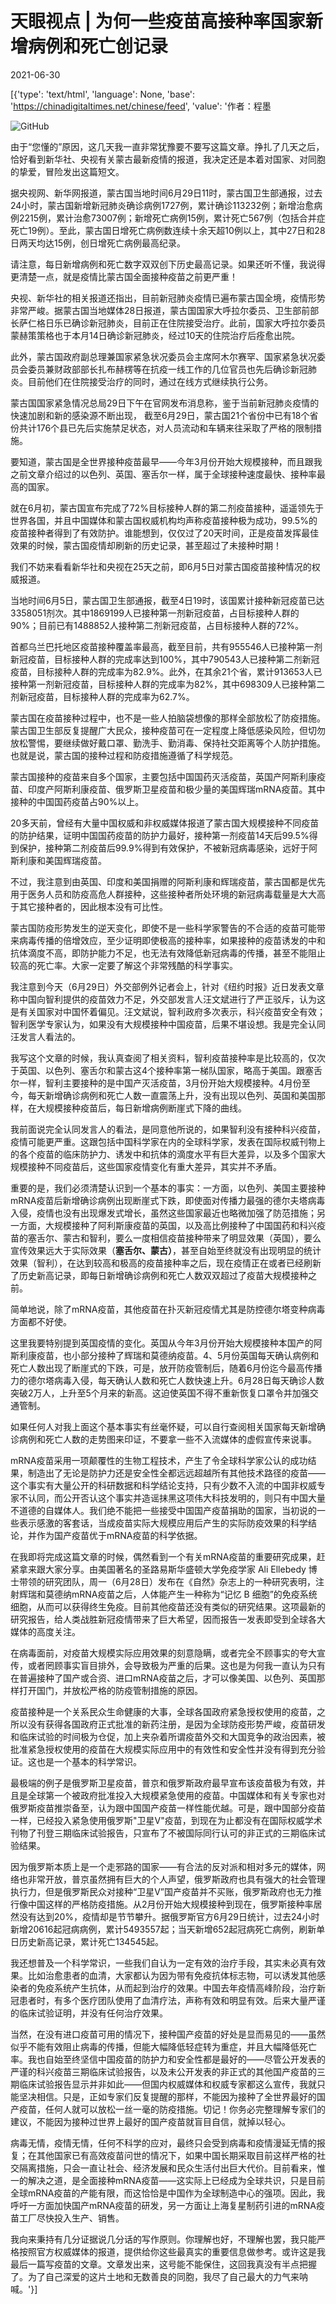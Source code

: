 # 天眼视点 | 为何一些疫苗高接种率国家新增病例和死亡创记录

2021-06-30

[{'type': 'text/html', 'language': None, 'base': 'https://chinadigitaltimes.net/chinese/feed', 'value': '作者：程墨

![GitHub](https://chinadigitaltimes.net/chinese/files/2021/06/post-667706-60dce83e8b697.)

由于“您懂的”原因，这几天我一直非常犹豫要不要写这篇文章。挣扎了几天之后，恰好看到新华社、央视有关蒙古最新疫情的报道，我决定还是本着对国家、对同胞的挚爱，冒险发出这篇短文。

据央视网、新华网报道，蒙古国当地时间6月29日11时，蒙古国卫生部通报，过去24小时，蒙古国新增新冠肺炎确诊病例1727例，累计确诊113232例；新增治愈病例2215例，累计治愈73007例；新增死亡病例15例，累计死亡567例（包括合并症死亡19例）。至此，蒙古国日增死亡病例数连续十余天超10例以上，其中27日和28日两天均达15例，创日增死亡病例最高纪录。

请注意，每日新增病例和死亡数字双双创下历史最高记录。如果还听不懂，我说得更清楚一点，就是疫情比蒙古国全面接种疫苗之前更严重！

央视、新华社的相关报道还指出，目前新冠肺炎疫情已遍布蒙古国全境，疫情形势非常严峻。据蒙古国当地媒体28日报道，蒙古国国家大呼拉尔委员、卫生部前部长萨仁格日乐已确诊新冠肺炎，目前正在住院接受治疗。此前，国家大呼拉尔委员蒙赫策策格也于本月14日确诊新冠肺炎，经过10天的住院治疗后痊愈出院。

此外，蒙古国政府副总理兼国家紧急状况委员会主席阿木尔赛罕、国家紧急状况委员会委员兼财政部部长扎布赫楞等在抗疫一线工作的几位官员也先后确诊新冠肺炎。目前他们在住院接受治疗的同时，通过在线方式继续执行公务。

蒙古国国家紧急情况总局29日下午在官网发布消息称，鉴于当前新冠肺炎疫情的快速加剧和新的感染源不断出现， 截至6月29日，蒙古国21个省份中已有18个省份共计176个县已先后实施禁足状态，对人员流动和车辆来往采取了严格的限制措施。

要知道，蒙古国是全世界接种疫苗最早——今年3月份开始大规模接种，而且跟我之前文章介绍过的以色列、英国、塞舌尔一样，属于全球接种速度最快、接种率最高的国家。

就在6月初，蒙古国宣布完成了72%目标接种人群的第二剂疫苗接种，遥遥领先于世界各国，并且中国媒体和蒙古国权威机构均声称疫苗接种极为成功，99.5%的疫苗接种者得到了有效防护。谁能想到，仅仅过了20天时间，正是疫苗发挥最佳效果的时候，蒙古国疫情却刷新的历史记录，甚至超过了未接种时期！

我们不妨来看看新华社和央视在25天之前，即6月5日对蒙古国疫苗接种情况的权威报道。

当地时间6月5日，蒙古国卫生部通报，截至4日19时，该国累计接种新冠疫苗已达3358051剂次。其中1869199人已接种第一剂新冠疫苗，占目标接种人群的90%；目前已有1488852人接种第二剂新冠疫苗，占目标接种人群的72%。

首都乌兰巴托地区疫苗接种覆盖率最高，截至目前，共有955546人已接种第一剂新冠疫苗，目标接种人群的完成率达到100%，其中790543人已接种第二剂新冠疫苗，目标接种人群的完成率为82.9%。此外，在其余21个省，累计913653人已接种第一剂新冠疫苗，目标接种人群的完成率为82%，其中698309人已接种第二剂新冠疫苗，目标接种人群的完成率为62.7%。

蒙古国在疫苗接种过程中，也不是一些人拍脑袋想像的那样全部放松了防疫措施。蒙古国卫生部反复提醒广大民众，接种疫苗可在一定程度上降低感染风险，但切勿放松警惕，要继续做好戴口罩、勤洗手、勤消毒、保持社交距离等个人防护措施。也就是说，蒙古国的接种过程和防疫措施遵循了科学规范。

蒙古国接种的疫苗来自多个国家，主要包括中国国药灭活疫苗，英国产阿斯利康疫苗、印度产阿斯利康疫苗、俄罗斯卫星疫苗和极少量的美国辉瑞mRNA疫苗。其中接种的中国国药疫苗占90%以上。

20多天前，曾经有大量中国权威和非权威媒体报道了蒙古国大规模接种不同疫苗的防护结果，证明中国国药疫苗的防护力最好，接种第一剂疫苗14天后99.5%得到保护，接种第二剂疫苗后99.9%得到有效保护，不被新冠病毒感染，远好于阿斯利康和美国辉瑞疫苗。

不过，我注意到由英国、印度和美国捐赠的阿斯利康和辉瑞疫苗，蒙古国都是优先用于医务人员和防疫高危人群接种，这些接种者所处环境的新冠病毒载量是大大高于其它接种者的，因此根本没有可比性。

蒙古国防疫形势发生的逆天变化，即使不是一些科学家警告的不合适的疫苗可能带来病毒传播的倍增效应，至少证明即使极高的接种率，如果接种的疫苗诱发的中和抗体滴度不高，即防护能力不足，也无法有效降低新冠病毒的传播，甚至不能阻止较高的死亡率。大家一定要了解这个非常残酷的科学事实。

我注意到今天（6月29日）外交部例外记者会上，针对《纽约时报》近日发表文章称中国向智利提供的疫苗效力不足，外交部发言人汪文斌进行了严正驳斥，认为这是有关国家对中国怀着偏见。汪文斌说，智利政府多次表示，科兴疫苗安全有效；智利医学专家认为，如果没有大规模接种中国疫苗，后果不堪设想。我是完全认同汪发言人看法的。

我写这个文章的时候，我认真查阅了相关资料，智利疫苗接种率是比较高的，仅次于英国、以色列、塞舌尔和蒙古这4个接种率第一梯队国家，略高于美国。跟塞舌尔一样，智利主要接种的是中国产灭活疫苗，3月份开始大规模接种。4月份至今，每天新增确诊病例和死亡人数一直震荡上升，没有出现以色列、英国和美国那样，在大规模接种疫苗后，每日新增病例断崖式下降的曲线。

我前面说完全认同发言人的看法，是同意他所说的，如果智利没有接种科兴疫苗，疫情可能更严重。这跟包括中国科学家在内的全球科学家，发表在国际权威刊物上的各个疫苗的临床防护力、诱发中和抗体的滴度水平有巨大差异，以及多个国家大规模接种不同疫苗后，这些国家疫情变化有重大差异，其实并不矛盾。

重要的是，我们必须清楚认识到一个基本的事实：一方面，以色列、美国主要接种mRNA疫苗后新增确诊病例出现断崖式下跌，即使面对传播力最强的德尔夫塔病毒入侵，疫情也没有出现爆发式增长，虽然这些国家最近也略微加强了防范措施；另一方面，大规模接种了阿利斯康疫苗的英国，以及高比例接种了中国国药和科兴疫苗的塞舌尔、蒙古和智利，要么一度相信疫苗接种带来了明显效果（英国），要么宣传效果远大于实际效果（**塞舌尔、蒙古）**，甚至自始至终就没有出现明显的统计效果（智利），在达到较高和极高的疫苗接种率之后，现在疫情正在或者已经刷新了历史新高记录，即每日新增确诊病例和死亡人数双双超过了疫苗大规模接种之前。

简单地说，除了mRNA疫苗，其他疫苗在扑灭新冠疫情尤其是防控德尔塔变种病毒方面都不好使。

这里我要特别提到英国疫情的变化。英国从今年3月份开始大规模接种本国产的阿斯利康疫苗，也小部分接种了辉瑞和莫德纳疫苗。4、5月份英国每天确认病例和死亡人数出现了断崖式的下跌，可是，放开防疫管制后，随着6月份迄今最高传播力的德尔塔病毒入侵，每天确认人数和死亡人数快速上升。6月28日每天确诊人数突破2万人，上升至5个月来的新高。这迫使英国不得不重新恢复口罩令并加强交通管制。

如果任何人对我上面这个基本事实有丝毫怀疑，可以自行查阅相关国家每天新增确诊病例和死亡人数的走势图来印证，不要拿一些不入流媒体的虚假宣传来说事。

mRNA疫苗采用一项颠覆性的生物工程技术，产生了令全球科学家公认的成功结果，制造出了无论是防护力还是安全性全都远远超越所有其他技术路径的疫苗——这个事实有大量公开的科研数据和科学结论支持，只有少数不入流的中国非权威专家不认同，而公开否认这个事实并造谣抹黑这项伟大科技发明的，则只有中国大量不道德的自媒体人。我们绝不能把一些接受中国国产疫苗捐助的国家，当初说的一些表示感激的客套话，当成疫苗实际大规模应用后产生的实际防疫效果的科学结论，并作为国产疫苗优于mRNA疫苗的科学依据。

在我即将完成这篇文章的时候，偶然看到一个有关mRNA疫苗的重要研究成果，赶紧拿来跟大家分享。由美国著名的圣路易斯华盛顿大学免疫学家 Ali Ellebedy 博士带领的研究团队，周一（6月28日）发布在《自然》杂志上的一种研究表明，注射辉瑞和莫德纳mRNA疫苗之后，人体能产生一种称为“记忆 B 细胞”的免疫系统细胞，从而可以获得终生免疫。目前其他疫苗还没有类似的研究结果。这项最新的研究报告，给人类战胜新冠疫情带来了巨大希望，因而报告一发表即受到全球各大媒体的高度关注。

在病毒面前，对疫苗大规模实际应用效果的刻意隐瞒，或者完全不顾事实的夸大宣传，或者罔顾事实盲目排外，会导致极为严重的后果。这也是为何我一直认为只有在普遍接种了国产或合资、进口mRNA疫苗之后，才可以像美国、以色列、英国那样打开国门，并放松严格的防疫管制措施的原因。

疫苗接种是一个关系民众生命健康的大事，全球各国政府紧急授权使用的疫苗，之所以没有获得各国政府正式批准的新药注册，是因为全球防疫形势严峻，疫苗研发和临床试验的时间极为仓促，加上夹杂着所谓疫苗外交和大国竞争的政治因素，被批准紧急授权使用的疫苗在大规模实际应用中的有效性和安全性并没有得到充分验证。这也是一个基本的科学常识。

最极端的例子是俄罗斯卫星疫苗，普京和俄罗斯政府最早宣布该疫苗极为有效，并且是全球第一个被政府批准投入大规模紧急使用的疫苗。中国媒体和有关专家也对俄罗斯疫苗推崇备至，认为跟中国国产疫苗一样性能优越。可是，跟中国部分疫苗一样，已经投入紧急使用俄罗斯&quot;卫星V&quot;疫苗，到现在为止都没有在国际权威学术刊物了刊登三期临床试验报告，只宣布了不被国际同行认可的非正式的三期临床试验结果。

因为俄罗斯本质上是一个走邪路的国家——有合法的反对派和相对多元的媒体，网络也非常开放，普京虽然拥有巨大的个人声望，俄罗斯政府也具有强大的社会管理执行力，但是俄罗斯民众对接种“卫星V”国产疫苗并不买账，俄罗斯政府也无力推行像中国这样的严格防疫措施。从2月份开始大规模接种到现在，俄罗斯接种率居然没有达到20%，疫情却是节节攀升。据俄罗斯官方6月29日统计，过去24小时新增20616起冠病病例，累计5493557起；当天新增652起冠病死亡病例，刷新单日历史新高记录，累计死亡134545起。

我还想普及一个科学常识，一些我们自认为一定有效的治疗手段，其实未必真有效果。比如治愈患者的血清，大家都认为因为带有免疫抗体标志物，可以诱发其他感染者的免疫系统产生抗体，从而起到治疗的效果。中国去年疫情高峰阶段，治疗新冠患者时，有多个医疗团队使用了血清疗法，声称有效和明显有效。后来大量严谨的临床试验证明，并没有任何治疗效果。

当然，在没有进口疫苗可用的情况下，接种国产疫苗的好处是显而易见的——虽然似乎不能有效阻止病毒的传播，但能大幅降低轻症转为重症，并且大幅降低死亡率。我也自始至终坚信中国疫苗的防护力和安全性都是最好的——尽管公开发表的严谨的科兴疫苗三期临床试验报告，以及未公开发表的非正式的其他国产疫苗的三期临床试验报告显示并非如此——但国内权威媒体和权威专家都这么宣传，我就只能坚决相信。只是，正如专家们反复提醒的那样，不能因为接种了全世界最好的国产疫苗，任何人就可以放松一丝一毫的防疫措施。切记！你务必完整理解专家们的建议，不能因为接种过世界上最好的国产疫苗就盲目自信，就掉以轻心。

病毒无情，疫情无情，任何不科学的应对，最终只会受到病毒和疫情漫延无情的报复；在其他国家已有高效疫苗问世的情况下，如果中国长期采取目前这样严格的社交隔离措施，只会一直让社会、经济发展和民众生活付出巨大代价。目前看来，惟一的解决之道，是全面接种mRNA疫苗——这实际上已经成为全球共识，只是目前全球mRNA疫苗的产能有限，而这恰恰是中国作为全球制造中心的强项。因此，我呼吁一方面加快国产mRNA疫苗的研发，另一方面让上海复星制药引进的mRNA疫苗工厂尽快投入生产、销售。

我向来秉持有几分证据说几分话的写作原则。你理解也好，不理解也罢，我只能严格按照官方权威媒体的报道，提供给你这些最真实的重要信息做参考。或许这是我最后一篇写疫苗的文章。文章发出来，这号能不能保住，这回我真没有半点把握了。为了自己深爱的这片土地和无数善良的同胞，我尽了自己最大的力气来呐喊。'}]